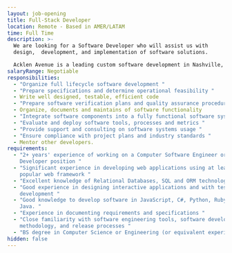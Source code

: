 ```yaml
---
layout: job-opening
title: Full-Stack Developer
location: Remote - Based in AMER/LATAM
time: Full Time
description: >-
  We are looking for a Software Developer who will assist us with
  design,  development, and implementation of software solutions. 

  Acklen Avenue is a leading custom software development in Nashville, Tennessee. 
salaryRange: Negotiable
responsibilities:
  - "Organize full lifecycle software development "
  - "Prepare specifications and determine operational feasibility "
  - Write well designed, testable, efficient code
  - "Prepare software verification plans and quality assurance procedures "
  - Organize, documents and maintains of software functionality
  - "Integrate software components into a fully functional software system "
  - "Evaluate and deploy software tools, processes and metrics "
  - "Provide support and consulting on software systems usage "
  - "Ensure compliance with project plans and industry standards "
  - Mentor other developers.
requirements:
  - "2+ years' experience of working on a Computer Software Engineer or Software
    Developer position "
  - "Significant experience in developing web applications using at least one
    popular web framework "
  - "Excellent knowledge of Relational Databases, SQL and ORM technologies "
  - "Good experience in designing interactive applications and with test-driven
    development "
  - "Good knowledge to develop software in JavaScript, C#, Python, Ruby, PHP or
    Java. "
  - "Experience in documenting requirements and specifications "
  - "Close familiarity with software engineering tools, software development
    methodology, and release processes "
  - "BS degree in Computer Science or Engineering (or equivalent experience) "
hidden: false
---
```

